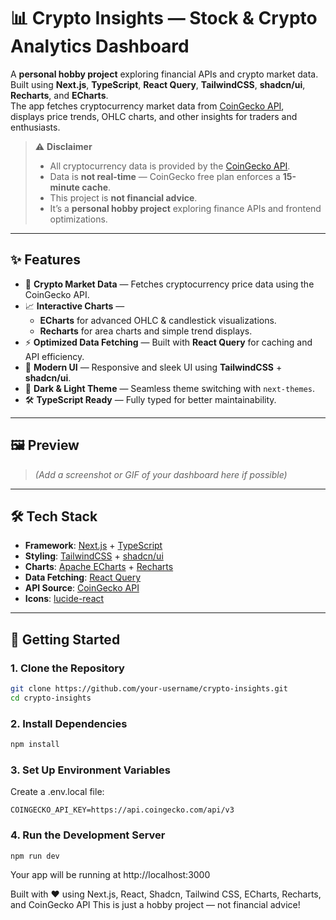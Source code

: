 # 📊 Crypto Insights — Stock & Crypto Analytics Dashboard

A **personal hobby project** exploring financial APIs and crypto market data.  
Built using **Next.js**, **TypeScript**, **React Query**, **TailwindCSS**, **shadcn/ui**, **Recharts**, and **ECharts**.  
The app fetches cryptocurrency market data from [CoinGecko API](https://www.coingecko.com/),  
displays price trends, OHLC charts, and other insights for traders and enthusiasts.

> ⚠️ **Disclaimer**
>
> - All cryptocurrency data is provided by the [CoinGecko API](https://www.coingecko.com/).
> - Data is **not real-time** — CoinGecko free plan enforces a **15-minute cache**.
> - This project is **not financial advice**.
> - It’s a **personal hobby project** exploring finance APIs and frontend optimizations.

---

## ✨ Features

- 🔹 **Crypto Market Data** — Fetches cryptocurrency price data using the CoinGecko API.
- 📈 **Interactive Charts** —
  - **ECharts** for advanced OHLC & candlestick visualizations.
  - **Recharts** for area charts and simple trend displays.
- ⚡ **Optimized Data Fetching** — Built with **React Query** for caching and API efficiency.
- 🎨 **Modern UI** — Responsive and sleek UI using **TailwindCSS** + **shadcn/ui**.
- 🌙 **Dark & Light Theme** — Seamless theme switching with `next-themes`.
- 🛠️ **TypeScript Ready** — Fully typed for better maintainability.

---

## 🖼️ Preview

> _(Add a screenshot or GIF of your dashboard here if possible)_

---

## 🛠️ Tech Stack

- **Framework**: [Next.js](https://nextjs.org/) + [TypeScript](https://www.typescriptlang.org/)
- **Styling**: [TailwindCSS](https://tailwindcss.com/) + [shadcn/ui](https://ui.shadcn.com/)
- **Charts**: [Apache ECharts](https://echarts.apache.org/en/index.html) + [Recharts](https://recharts.org/en-US/)
- **Data Fetching**: [React Query](https://tanstack.com/query)
- **API Source**: [CoinGecko API](https://www.coingecko.com/en/api)
- **Icons**: [lucide-react](https://lucide.dev/)

---

## 🚀 Getting Started

### 1. Clone the Repository

```bash
git clone https://github.com/your-username/crypto-insights.git
cd crypto-insights
```

### 2. Install Dependencies

```bash
npm install
```

### 3. Set Up Environment Variables

Create a .env.local file:

```
COINGECKO_API_KEY=https://api.coingecko.com/api/v3
```

### 4. Run the Development Server

```
npm run dev
```

Your app will be running at http://localhost:3000

Built with ❤️ using Next.js, React, Shadcn, Tailwind CSS, ECharts, Recharts, and CoinGecko API
This is just a hobby project — not financial advice!
